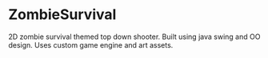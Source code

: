 # ZombieSurvival

2D zombie survival themed top down shooter. Built using java swing and OO design.
Uses custom game engine and art assets.
